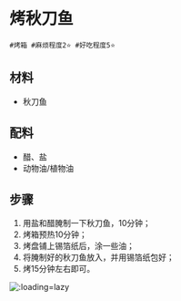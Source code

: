# 烤秋刀鱼

```
#烤箱 #麻烦程度2⭐️ #好吃程度5⭐️
```

## 材料

- 秋刀鱼

## 配料

- 醋、盐
- 动物油/植物油

## 步骤

1. 用盐和醋腌制一下秋刀鱼，10分钟；
2. 烤箱预热10分钟；
3. 烤盘铺上锡箔纸后，涂一些油；
4. 将腌制好的秋刀鱼放入，并用锡箔纸包好；
5. 烤15分钟左右即可。

![](../_images/qiudaoyu. ':loading=lazy')
